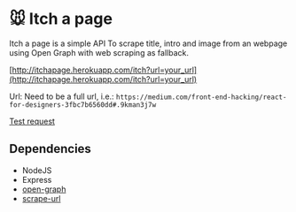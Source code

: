 # :mouse: Itch a page

Itch a page is a simple API To scrape title, intro and image from an webpage using Open Graph with web scraping as fallback.

[http://itchapage.herokuapp.com/itch?url=your_url](http://itchapage.herokuapp.com/itch?url=your_url)

Url: Need to be a full url, i.e.: `https://medium.com/front-end-hacking/react-for-designers-3fbc7b6560dd#.9kman3j7w`

[Test request](http://itchapage.herokuapp.com/itch?urlhttps://medium.com/front-end-hacking/react-for-designers-3fbc7b6560dd#.9kman3j7w)

## Dependencies
* NodeJS
* Express
* [open-graph](https://www.npmjs.com/package/open-graph)
* [scrape-url](https://www.npmjs.com/package/scrape-url)
